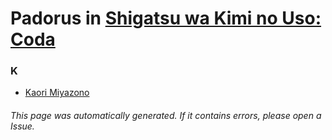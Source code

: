 # Padorus in [Shigatsu wa Kimi no Uso: Coda](https://myanimelist.net/manga/88588/Shigatsu_wa_Kimi_no_Uso__Coda)

### K
* [Kaori Miyazono](https://github.com/shadow578/Project-Padoru/blob/master/table-of-contents/characters/KaoriMiyazono.md)

###### This page was automatically generated. If it contains errors, please open a Issue.
